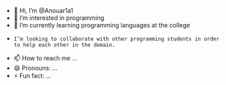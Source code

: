 - 👋 Hi, I’m @Anouar1a1
- 👀 I’m interested in programming
- 🌱 I’m currently learning programming languages at the college
-     I’m looking to collaborate with other programming students in order to help each other in the domain. 
- 📫 How to reach me ...
- 😄 Pronouns: ...
- ⚡ Fun fact: ...

<!---
Anouar1a1/Anouar1a1 is a ✨ special ✨ repository because its `README.md` (this file) appears on your GitHub profile.
You can click the Preview link to take a look at your changes.
--->
